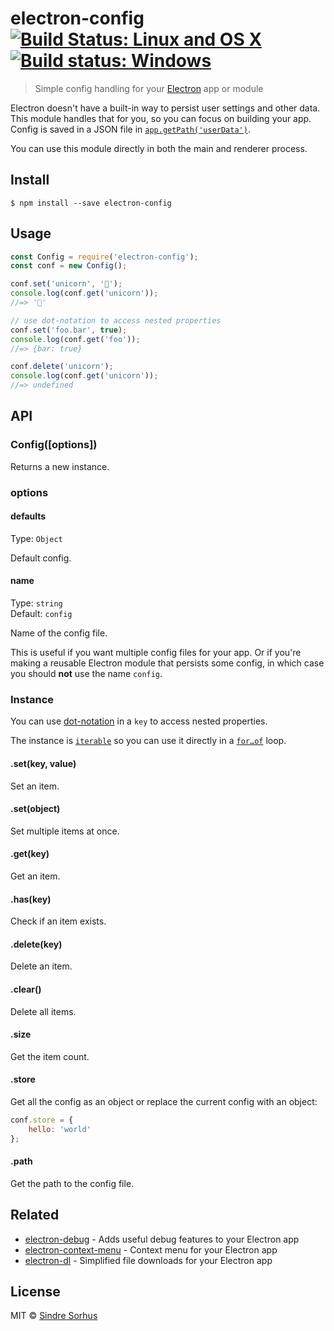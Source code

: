# electron-config [![Build Status: Linux and OS X](https://travis-ci.org/sindresorhus/electron-config.svg?branch=master)](https://travis-ci.org/sindresorhus/electron-config) [![Build status: Windows](https://ci.appveyor.com/api/projects/status/m2m9o6gq77xxi2eg/branch/master?svg=true)](https://ci.appveyor.com/project/sindresorhus/electron-config/branch/master)

> Simple config handling for your [Electron](http://electron.atom.io) app or module

Electron doesn't have a built-in way to persist user settings and other data. This module handles that for you, so you can focus on building your app. Config is saved in a JSON file in [`app.getPath('userData')`](http://electron.atom.io/docs/api/app/#appgetpathname).

You can use this module directly in both the main and renderer process.


## Install

```
$ npm install --save electron-config
```


## Usage

```js
const Config = require('electron-config');
const conf = new Config();

conf.set('unicorn', '🦄');
console.log(conf.get('unicorn'));
//=> '🦄'

// use dot-notation to access nested properties
conf.set('foo.bar', true);
console.log(conf.get('foo'));
//=> {bar: true}

conf.delete('unicorn');
console.log(conf.get('unicorn'));
//=> undefined
```


## API

### Config([options])

Returns a new instance.

### options

#### defaults

Type: `Object`

Default config.

#### name

Type: `string`<br>
Default: `config`

Name of the config file.

This is useful if you want multiple config files for your app. Or if you're making a reusable Electron module that persists some config, in which case you should **not** use the name `config`.

### Instance

You can use [dot-notation](https://github.com/sindresorhus/dot-prop) in a `key` to access nested properties.

The instance is [`iterable`](https://developer.mozilla.org/en/docs/Web/JavaScript/Reference/Iteration_protocols) so you can use it directly in a [`for…of`](https://developer.mozilla.org/en/docs/Web/JavaScript/Reference/Statements/for...of) loop.

#### .set(key, value)

Set an item.

#### .set(object)

Set multiple items at once.

#### .get(key)

Get an item.

#### .has(key)

Check if an item exists.

#### .delete(key)

Delete an item.

#### .clear()

Delete all items.

#### .size

Get the item count.

#### .store

Get all the config as an object or replace the current config with an object:

```js
conf.store = {
	hello: 'world'
};
```

#### .path

Get the path to the config file.


## Related

- [electron-debug](https://github.com/sindresorhus/electron-debug) - Adds useful debug features to your Electron app
- [electron-context-menu](https://github.com/sindresorhus/electron-context-menu) - Context menu for your Electron app
- [electron-dl](https://github.com/sindresorhus/electron-dl) - Simplified file downloads for your Electron app


## License

MIT © [Sindre Sorhus](https://sindresorhus.com)

